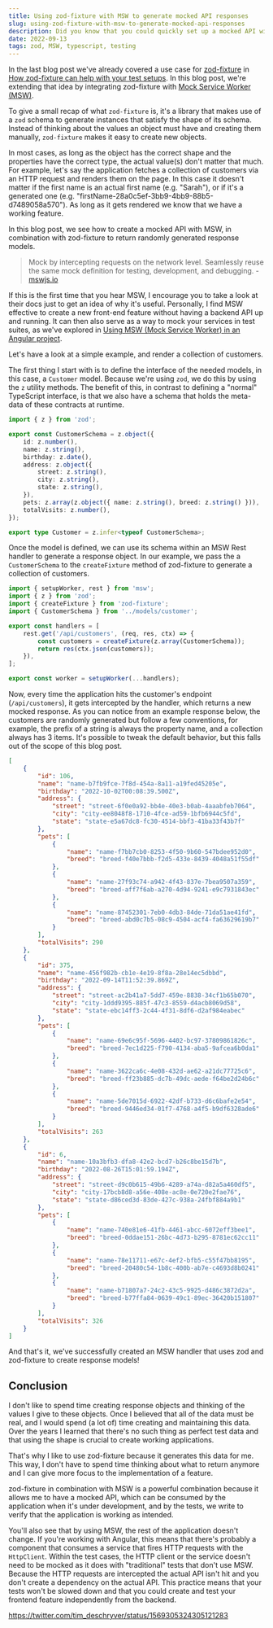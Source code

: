 ```yaml
---
title: Using zod-fixture with MSW to generate mocked API responses
slug: using-zod-fixture-with-msw-to-generate-mocked-api-responses
description: Did you know that you could quickly set up a mocked API with the use of zod-fixture and MSW?
date: 2022-09-13
tags: zod, MSW, typescript, testing
---
```


In the last blog post we've already covered a use case for [zod-fixture](https://github.com/timdeschryver/zod-fixture) in [How zod-fixture can help with your test setups](../how-zod-fixture-can-help-with-your-test-setups/index.md). In this blog post, we're extending that idea by integrating zod-fixture with [Mock Service Worker (MSW)](https://mswjs.io/).

To give a small recap of what `zod-fixture` is, it's a library that makes use of a `zod` schema to generate instances that satisfy the shape of its schema.
Instead of thinking about the values an object must have and creating them manually, `zod-fixture` makes it easy to create new objects.

In most cases, as long as the object has the correct shape and the properties have the correct type, the actual value(s) don't matter that much.
For example, let's say the application fetches a collection of customers via an HTTP request and renders them on the page.
In this case it doesn't matter if the first name is an actual first name (e.g. "Sarah"), or if it's a generated one (e.g. "firstName-28a0c5ef-3bb9-4bb9-88b5-d7489058a570").
As long as it gets rendered we know that we have a working feature.

In this blog post, we see how to create a mocked API with MSW, in combination with zod-fixture to return randomly generated response models.

> Mock by intercepting requests on the network level. Seamlessly reuse the same mock definition for testing, development, and debugging. - [mswjs.io](https://mswjs.io/)

If this is the first time that you hear MSW, I encourage you to take a look at their docs just to get an idea of why it's useful.
Personally, I find MSW effective to create a new front-end feature without having a backend API up and running.
It can then also serve as a way to mock your services in test suites, as we've explored in [Using MSW (Mock Service Worker) in an Angular project](../using-msw-in-an-angular-project/index.md).

Let's have a look at a simple example, and render a collection of customers.

The first thing I start with is to define the interface of the needed models, in this case, a `Customer` model.
Because we're using `zod`, we do this by using the `z` utility methods.
The benefit of this, in contrast to defining a "normal" TypeScript interface, is that we also have a schema that holds the meta-data of these contracts at runtime.

```ts:models/customer.ts
import { z } from 'zod';

export const CustomerSchema = z.object({
    id: z.number(),
    name: z.string(),
    birthday: z.date(),
    address: z.object({
        street: z.string(),
        city: z.string(),
        state: z.string(),
    }),
    pets: z.array(z.object({ name: z.string(), breed: z.string() })),
    totalVisits: z.number(),
});

export type Customer = z.infer<typeof CustomerSchema>;
```

Once the model is defined, we can use its schema within an MSW Rest handler to generate a response object.
In our example, we pass the a `CustomerSchema` to the `createFixture` method of zod-fixture to generate a collection of customers.

```ts{7-10}:mocks/customer.handler.ts
import { setupWorker, rest } from 'msw';
import { z } from 'zod';
import { createFixture } from 'zod-fixture';
import { CustomerSchema } from '../models/customer';

export const handlers = [
    rest.get('/api/customers', (req, res, ctx) => {
        const customers = createFixture(z.array(CustomerSchema));
        return res(ctx.json(customers));
    }),
];

export const worker = setupWorker(...handlers);
```

Now, every time the application hits the customer's endpoint (`/api/customers`), it gets intercepted by the handler, which returns a new mocked response.
As you can notice from an example response below, the customers are randomly generated but follow a few conventions, for example, the prefix of a string is always the property name, and a collection always has 3 items. It's possible to tweak the default behavior, but this falls out of the scope of this blog post.

```json
[
	{
		"id": 106,
		"name": "name-b7fb9fce-7f8d-454a-8a11-a19fed45205e",
		"birthday": "2022-10-02T00:08:39.500Z",
		"address": {
			"street": "street-6f0e0a92-bb4e-40e3-b0ab-4aaabfeb7064",
			"city": "city-ee8048f8-1710-4fce-ad59-1bfb6944c5fd",
			"state": "state-e5a67dc8-fc30-4514-bbf3-41ba33f43b7f"
		},
		"pets": [
			{
				"name": "name-f7bb7cb0-8253-4f50-9b60-547bdee952d0",
				"breed": "breed-f40e7bbb-f2d5-433e-8439-4048a51f55df"
			},
			{
				"name": "name-27f93c74-a942-4f43-837e-7bea9507a359",
				"breed": "breed-aff7f6ab-a270-4d94-9241-e9c7931843ec"
			},
			{
				"name": "name-87452301-7eb0-4db3-84de-71da51ae41fd",
				"breed": "breed-abd0c7b5-08c9-4504-acf4-fa63629619b7"
			}
		],
		"totalVisits": 290
	},
	{
		"id": 375,
		"name": "name-456f982b-cb1e-4e19-8f8a-28e14ec5dbbd",
		"birthday": "2022-09-14T11:52:39.869Z",
		"address": {
			"street": "street-ac2b41a7-5dd7-459e-8838-34cf1b65b070",
			"city": "city-1ddd9395-885f-47c3-8559-d4acb8069d58",
			"state": "state-ebc14ff3-2c44-4f31-8df6-d2af984eabec"
		},
		"pets": [
			{
				"name": "name-69e6c95f-5696-4402-bc97-37809861826c",
				"breed": "breed-7ec1d225-f790-4134-aba5-9afcea6b0da1"
			},
			{
				"name": "name-3622ca6c-4e08-432d-ae62-a21dc77725c6",
				"breed": "breed-ff23b885-dc7b-49dc-aede-f64be2d24b6c"
			},
			{
				"name": "name-5de7015d-6922-42df-b733-d6c6bafe2e54",
				"breed": "breed-9446ed34-01f7-4768-a4f5-b9df6328ade6"
			}
		],
		"totalVisits": 263
	},
	{
		"id": 6,
		"name": "name-10a3bfb3-dfa8-42e2-bcd7-b26c8be15d7b",
		"birthday": "2022-08-26T15:01:59.194Z",
		"address": {
			"street": "street-d9c0b615-49b6-4289-a74a-d82a5a460df5",
			"city": "city-17bcb8d8-a56e-408e-ac8e-0e720e2fae76",
			"state": "state-d86ced3d-83de-427c-938a-24fbf884a9b1"
		},
		"pets": [
			{
				"name": "name-740e81e6-41fb-4461-abcc-6072eff3bee1",
				"breed": "breed-0ddae151-26bc-4d73-b295-8781ec62cc11"
			},
			{
				"name": "name-78e11711-e67c-4ef2-bfb5-c55f47bb8195",
				"breed": "breed-20480c54-1b8c-400b-ab7e-c4693d8b0241"
			},
			{
				"name": "name-b71807a7-24c2-43c5-9925-d486c3872d2a",
				"breed": "breed-b77ffa84-0639-49c1-89ec-36420b151807"
			}
		],
		"totalVisits": 326
	}
]
```

And that's it, we've successfully created an MSW handler that uses zod and zod-fixture to create response models!

## Conclusion

I don't like to spend time creating response objects and thinking of the values I give to these objects.
Once I believed that all of the data must be real, and I would spend (a lot of) time creating and maintaining this data.
Over the years I learned that there's no such thing as perfect test data and that using the shape is crucial to create working applications.

That's why I like to use zod-fixture because it generates this data for me.
This way, I don't have to spend time thinking about what to return anymore and I can give more focus to the implementation of a feature.

zod-fixture in combination with MSW is a powerful combination because it allows me to have a mocked API, which can be consumed by the application when it's under development, and by the tests, we write to verify that the application is working as intended.

You'll also see that by using MSW, the rest of the application doesn't change.
If you're working with Angular, this means that there's probably a component that consumes a service that fires HTTP requests with the `HttpClient`.
Within the test cases, the HTTP client or the service doesn't need to be mocked as it does with "traditional" tests that don't use MSW.
Because the HTTP requests are intercepted the actual API isn't hit and you don't create a dependency on the actual API.
This practice means that your tests won't be slowed down and that you could create and test your frontend feature independently from the backend.

https://twitter.com/tim_deschryver/status/1569305324305121283
